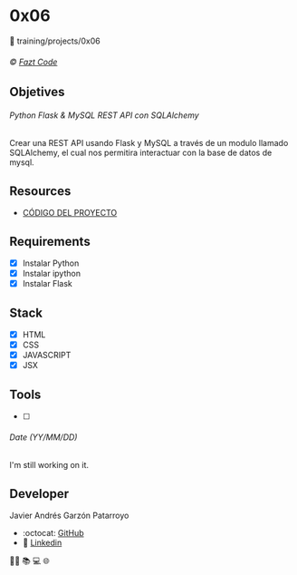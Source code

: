# 0x06
:open_file_folder: training/projects/0x06

###### :copyright: [Fazt Code](https://www.youtube.com/watch?v=MvVqjQqSdM4)

## Objetives
###### Python Flask & MySQL REST API con SQLAlchemy
Crear una REST API usando Flask y MySQL a través de un modulo llamado SQLAlchemy, el cual nos permitira interactuar con la base de datos de mysql.

## Resources
* [CÓDIGO DEL PROYECTO](https://www.youtube.com/redirect?v=MvVqjQqSdM4&event=video_description&q=https%3A%2F%2Fgithub.com%2FFaztWeb%2Fflask-mysql-restapi-sqlalchemy&redir_token=Ve5Y9NWUhm45hCtbqkTyj6gxv_58MTU4OTg1MDU1MUAxNTg5NzY0MTUx)

## Requirements
* [x] Instalar Python
* [x] Instalar ipython
* [x] Instalar Flask

## Stack
* [x] HTML
* [X] CSS
* [X] JAVASCRIPT
* [x] JSX

## Tools
* [ ] 

###### Date (YY/MM/DD)
I'm still working on it.

## Developer
Javier Andrés Garzón Patarroyo
- :octocat: [GitHub](https://github.com/javierandresgp/)
- :link: [Linkedin](https://www.linkedin.com/in/javierandresgp/)

:man_technologist: :books: :computer: :globe_with_meridians: